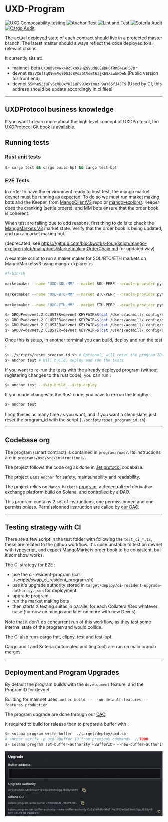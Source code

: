 # UXD-Program

[![UXD Composability testing](https://github.com/blockworks-foundation/mango-v3/actions/workflows/ci-uxd.yml/badge.svg?branch=main&event=push)](https://github.com/blockworks-foundation/mango-v3/actions/workflows/ci-uxd.yml)
[![Anchor Test](https://github.com/UXDProtocol/uxd-program/actions/workflows/ci-anchor-test.yml/badge.svg?branch=main)](https://github.com/UXDProtocol/uxd-program/actions/workflows/ci-anchor-test.yml)
[![Lint and Test](https://github.com/UXDProtocol/uxd-program/actions/workflows/ci-cargo-lint-test.yml/badge.svg?branch=main)](https://github.com/UXDProtocol/uxd-program/actions/workflows/ci-cargo-lint-test.yml)
[![Soteria Audit](https://github.com/UXDProtocol/uxd-program/actions/workflows/ci-soteria-audit.yml/badge.svg)](https://github.com/UXDProtocol/uxd-program/actions/workflows/ci-soteria-audit.yml)
[![Cargo Audit](https://github.com/UXDProtocol/uxd-program/actions/workflows/ci-cargo-audit.yml/badge.svg?branch=main)](https://github.com/UXDProtocol/uxd-program/actions/workflows/ci-cargo-audit.yml)

The actual deployed state of each contract should live in a protected master branch. The latest master should always reflect the code deployed to all relevant chains

It currently sits at:

<!-- ### Solana -->
- mainnet-beta `UXD8m9cvwk4RcSxnX2HZ9VudQCEeDH6fRnB4CAP57Dr`
- devnet `882VXWftqQ9wsVq99SJqBVsz6tVeBt63jKE9XiwEHDeN` (Public version for front end)
- devnet `55NneSZjuFv6cVDQxYKZ1UF99JoximnzP9aY65fJ4JT9` (Used by CI, this address should be update accordingly in ci files)

_____

## UXDProtocol business knowledge

If you want to learn more about the high level concept of UXDProtocol, the [UXDProtocol Git book](https://docs.uxd.fi/uxdprotocol/) is available.

## Running tests

### Rust unit tests

```Zsh
$> cargo test && cargo build-bpf && cargo test-bpf 
```

### E2E Tests

In order to have the environment ready to host test, the mango market devnet must be running as expected. To do so we must run market making bots and the Keeper, from [MangoClientV3](https://github.com/blockworks-foundation/mango-client-v3) repo or [mango-explorer](https://github.com/blockworks-foundation/mango-explorer/blob/main/docs/MarketmakingOrderChain.md).
Keeper does the cranking (settle orders), and MM bots ensure that the order book is coherent.

When test are failing due to odd reasons, first thing to do is to check the [MangoMarkets V3](https://devnet.mango.markets/?name=SOL-PERP) market state. Verify that the order book is being updated, and run a market making bot.

(deprecated, see <https://github.com/blockworks-foundation/mango-explorer/blob/main/docs/MarketmakingOrderChain.md> for updated way)

A example script to run a maker maker for SOL/BTC/ETH markets on MangoMarketsv3 using mango-explorer is

```Zsh
#!/bin/sh

marketmaker --name "UXD-SOL-MM" --market SOL-PERP --oracle-provider pyth --chain ratios --ratios-spread 0.005 --chain ratios --ratios-position-size 0.02 --chain fixedspread --fixedspread-value 0.1 --order-type LIMIT --pulse-interval 30 --log-level INFO --cluster-name devnet --account 2s2hNn44RTWQsTEkBbpy8ieA8NtLBFQif3Q41BmfPu3a  &

marketmaker --name "UXD-BTC-MM" --market BTC-PERP --oracle-provider pyth --chain ratios --ratios-spread 0.005 --chain ratios --ratios-position-size 0.02 --chain fixedspread --fixedspread-value 0.1 --order-type LIMIT --pulse-interval 30 --log-level INFO --cluster-name devnet --account 2s2hNn44RTWQsTEkBbpy8ieA8NtLBFQif3Q41BmfPu3a  &

marketmaker --name "UXD-ETH-MM" --market ETH-PERP --oracle-provider pyth --chain ratios --ratios-spread 0.005 --chain ratios --ratios-position-size 0.02 --chain fixedspread --fixedspread-value 0.1 --order-type LIMIT --pulse-interval 30 --log-level INFO --cluster-name devnet --account 2s2hNn44RTWQsTEkBbpy8ieA8NtLBFQif3Q41BmfPu3a
```

```Zsh
$> GROUP=devnet.2 CLUSTER=devnet KEYPAIR=$(cat /Users/acamill/.config/solana/id.json) yarn keeper 
$> GROUP=devnet.2 CLUSTER=devnet KEYPAIR=$(cat /Users/acamill/.config/solana/id.json) MANGO_ACCOUNT_PUBKEY=8fbL4156uoVYYyY9cvA6hVBBTdui9356tdKmFbkC6t6w MARKET=SOL yarn mm # in a https://github.com/blockworks-foundation/mango-client-v3 repo to run the Market Making bot
$> GROUP=devnet.2 CLUSTER=devnet KEYPAIR=$(cat /Users/acamill/.config/solana/id.json) MANGO_ACCOUNT_PUBKEY=8fbL4156uoVYYyY9cvA6hVBBTdui9356tdKmFbkC6t6w MARKET=BTC yarn mm
$> GROUP=devnet.2 CLUSTER=devnet KEYPAIR=$(cat /Users/acamill/.config/solana/id.json) MANGO_ACCOUNT_PUBKEY=8fbL4156uoVYYyY9cvA6hVBBTdui9356tdKmFbkC6t6w MARKET=ETH yarn mm
```

Once this is setup, in another terminal you can build, deploy and run the test :

```Zsh
$> ./scripts/reset_program_id.sh # Optional, will reset the program ID in all files where it's needed to start with a clean slate
$> anchor test # Will build, deploy and run the tests
```

If you want to re-run the tests with the already deployed program (without registering changes to the rust code), you can run :

```Zsh
$> anchor test --skip-build --skip-deploy
```

If you made changes to the Rust code, you have to re-run the lengthy :

```Zsh
$> anchor test
```

Loop theses as many time as you want, and if you want a clean slate, just reset the program_id with the script (`./script/reset_program_id.sh`).

_____

## Codebase org

The program (smart contract) is contained in `programs/uxd/`.
Its instructions are in `programs/uxd/src/instructions/`.

The project follows the code org as done in [Jet protocol](https://github.com/jet-lab/jet-v1) codebase.

The project uses `Anchor` for safety, maintainability and readability.

The project relies on `Mango Markets` [program](https://github.com/blockworks-foundation/mango-v3), a decentralized derivative exchange platform build on Solana, and controlled by a DAO.

This program contains 2 set of instructions, one permissionned and one permissionless. Permissionned instruction are called by [our DAO](https://governance.uxd.fi/dao/UXP).

_____

## Testing strategy with CI

There are a few script in the test folder with following the `test_ci_*.ts`, these are related to the github workflow.
It's quite unstable to test on devnet with typescript, and expect MangoMarkets order book to be consistent, but it somehow works.

The CI strategy for E2E :

- use the ci-resident-program (call ./scripts/swap_ci_resident_program.sh)
- use it's upgrade authority stored in `target/deploy/ci-resident-upgrade-authority.json` for deployment
- upgrade program
- run the market making bots
- then starts X testing suites in parallel for each Collateral/Dex whatever case (for now on mango and later on more with new Dexes).

Note that it don't do concurrent run of this workflow, as they test some internal state of the program and would collide.

The CI also runs cargo fmt, clippy, test and test-bpf.

Cargo audit and Soteria (automated auditing tool) are run on main branch merges.

_____

## Deployment and Program Upgrades

By default the program builds with the `development` feature, and the ProgramID for devnet.

Building for mainnet uses `anchor build -- --no-default-features --features production`

The program upgrade are done through our [DAO](https://governance.uxd.fi/dao/UXP).

It required to build for release then to prepare a buffer with :

```Zsh
$> solana program write-buffer  ./target/deploy/uxd.so 
# anchor verify -p uxd <Buffer ID from previous command>  //TODO
$> solana program set-buffer-authority <BufferID> --new-buffer-authority CzZySsi1dRHMitTtNe2P12w3ja2XmfcGgqJBS8ytBhhY
```

![Governance upgrade](dao_program_upgrade.png)